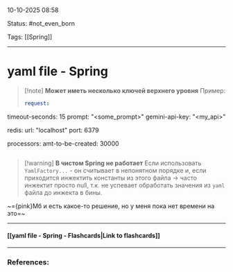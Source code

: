 
10-10-2025 08:58

Status: #not_even_born 

Tags: [[Spring]]

---
# yaml file - Spring


> [!note] **Может иметь несколько ключей верхнего уровня**
> Пример:
> ```yaml
> request:
  timeout-seconds: 15
  prompt: "<some_prompt>"
  gemini-api-key: "<my_api>"
>
redis:
  url: "localhost"
  port: 6379
>
processors:
  amt-to-be-created: 30000
> ```


> [!warning] **В чистом Spring не работает**
> Если использовать `YamlFactory...` - он считывает в непонятном порядке и, если приходится инжектить константы из этого файла -> часто инжектит просто null, т.к. не успевает обработать значения из `yaml` файла до инжекта в бины.
> 
 
~={pink}Мб и есть какое-то решение, но у меня пока нет времени на это=~

----
#### [[yaml file - Spring - Flashcards|Link to flashcards]]



---
### References:


